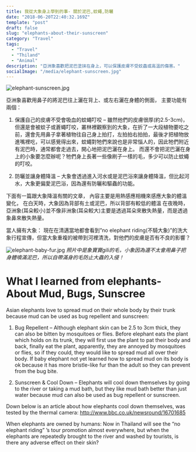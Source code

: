 ```yaml
---
title: 我從大象身上學到的事- 關於泥巴,蚊蠅,防曬
date: "2018-06-20T22:40:32.169Z"
template: "post"
draft: false
slug: "elephants-about-their-sunscreen"
category: "Travel"
tags:
  - "Travel"
  - "Thiland"
  - "Animal"
description: "亞洲象喜歡把泥巴塗抹在身上，可以保護皮膚不受蚊蟲或高溫的傷害。"
socialImage: "/media/elephant-sunscreen.jpg"
---
```


![elephant-sunscreen.jpg](https://res.cloudinary.com/dgmzobl6w/image/upload/v1591370476/gatsby-blog/posts/thiland/elephant-sunscreen_f89ln3.jpg)

亞洲象喜歡用鼻子的將泥巴往上灑在背上、或左右灑在身體的側面，
主要功能有兩個：

1. 保護自己的皮膚不受會吸血的蚊蠅叮咬 –
雖然他們的皮膚很厚(約2.5-3cm)，但還是會被蚊子或蒼蠅叮咬，叢林裡觀察到的大象，在折了一大段植物要吃之前，還會先用鼻子拿著植物往自己身上拍打，左拍拍右拍拍，最後才把植物放進嘴裡吃，可以感覺得出來，蚊蠅對牠們來說也是非常惱人的，因此牠們附近有泥巴時，通常都會走過去，開心地把泥巴灑在身上。
而還不會把泥巴灑在身上的小象要怎麼辦呢？牠們身上長著一些像刷子一樣的毛，多少可以防止蚊蠅的叮咬。

2. 防曬並讓身體降溫 –
大象會透過進入河水或是泥巴浴來讓身體降溫，但比起河水，大象更偏愛泥巴浴，因為還有防曬和驅蟲的功能。

下面有一篇跟大象降溫有關的文章，
內容主要是用熱感應相機來感應大象的體溫變化，
在白天時，大象因為背部有土或泥巴，所以背部有較低的體溫
在夜晚時，亞洲象(耳朵較小)並不像非洲象(耳朵較大)主要是透過耳朵來散失熱量，而是透過象鼻來散失熱量。

當人擁有大象：
現在在清邁當地都會看到”no elephant riding(不騎大象)”的洗大象行程宣傳，但當大象重複的被帶到河裡清洗，對他們的皮膚是否有不良的影響？

![elephant-baby-fur.jpg](https://res.cloudinary.com/dgmzobl6w/image/upload/v1591370475/gatsby-blog/posts/thiland/elephant-baby-fur_ljfmef.jpg)
*照片中是象寶寶gili的毛，小象因為還不太會用鼻子把身體噴滿泥巴，所以自帶滿身的毛防止大蟲的入侵！*

# What I learned from elephants- About Mud, Bugs, Sunscree

Asian elephants love to spread mud on their whole body by their trunk because mud can be used as bug repellent and sunscreen:

1. Bug Repellent –
Although elephant skin can be 2.5 to 3cm thick, they can also be bitten by mosquitoes or flies. Before elephant eats the plant which holds on its trunk, they will first use the plant to pat their body and back, finally eat the plant, apparently, they are annoyed by mosquitoes or flies, so if they could, they would like to spread mud all over their body.
If baby elephant not yet learned how to spread mud on its body is ok because it has more bristle-like fur than the adult so they can prevent from the bug bite.

2. Sunscreen & Cool Down –
Elephants will cool down themselves by going to the river or taking a mud bath, but they like mud bath better than just water because mud can also be used as bug repellent or sunscreen.

Down below is an article about how elephants cool down themselves,
was tested by the thermal camera:
http://www.bbc.co.uk/newsround/16701685

When elephants are owned by humans:
Now in Thailand will see the “no elephant riding” ’s tour promotion almost everywhere, but when the elephants are repeatedly brought to the river and washed by tourists, is there any adverse effect on their skin?